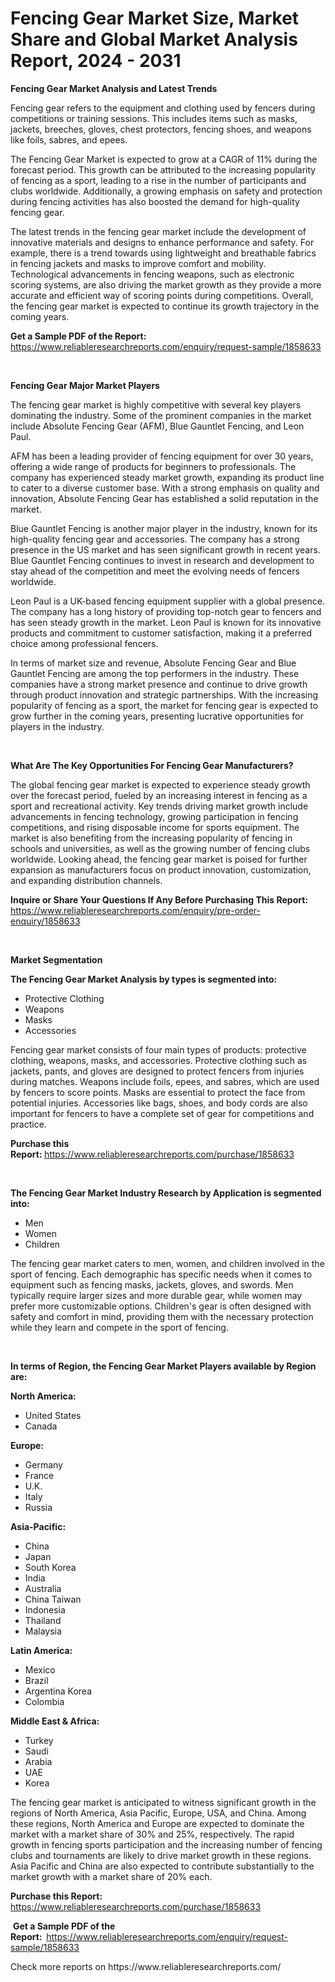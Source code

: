 <p><h1>Fencing Gear Market Size, Market Share and Global Market Analysis Report, 2024 - 2031</h1></p><p><strong>Fencing Gear Market Analysis and Latest Trends</strong></p>
<p><p>Fencing gear refers to the equipment and clothing used by fencers during competitions or training sessions. This includes items such as masks, jackets, breeches, gloves, chest protectors, fencing shoes, and weapons like foils, sabres, and epees.</p><p>The Fencing Gear Market is expected to grow at a CAGR of 11% during the forecast period. This growth can be attributed to the increasing popularity of fencing as a sport, leading to a rise in the number of participants and clubs worldwide. Additionally, a growing emphasis on safety and protection during fencing activities has also boosted the demand for high-quality fencing gear.</p><p>The latest trends in the fencing gear market include the development of innovative materials and designs to enhance performance and safety. For example, there is a trend towards using lightweight and breathable fabrics in fencing jackets and masks to improve comfort and mobility. Technological advancements in fencing weapons, such as electronic scoring systems, are also driving the market growth as they provide a more accurate and efficient way of scoring points during competitions. Overall, the fencing gear market is expected to continue its growth trajectory in the coming years.</p></p>
<p><strong>Get a Sample PDF of the Report:&nbsp;</strong> <a href="https://www.reliableresearchreports.com/enquiry/request-sample/1858633">https://www.reliableresearchreports.com/enquiry/request-sample/1858633</a></p>
<p>&nbsp;</p>
<p><strong>Fencing Gear Major Market Players</strong></p>
<p><p>The fencing gear market is highly competitive with several key players dominating the industry. Some of the prominent companies in the market include Absolute Fencing Gear (AFM), Blue Gauntlet Fencing, and Leon Paul. </p><p>AFM has been a leading provider of fencing equipment for over 30 years, offering a wide range of products for beginners to professionals. The company has experienced steady market growth, expanding its product line to cater to a diverse customer base. With a strong emphasis on quality and innovation, Absolute Fencing Gear has established a solid reputation in the market.</p><p>Blue Gauntlet Fencing is another major player in the industry, known for its high-quality fencing gear and accessories. The company has a strong presence in the US market and has seen significant growth in recent years. Blue Gauntlet Fencing continues to invest in research and development to stay ahead of the competition and meet the evolving needs of fencers worldwide.</p><p>Leon Paul is a UK-based fencing equipment supplier with a global presence. The company has a long history of providing top-notch gear to fencers and has seen steady growth in the market. Leon Paul is known for its innovative products and commitment to customer satisfaction, making it a preferred choice among professional fencers.</p><p>In terms of market size and revenue, Absolute Fencing Gear and Blue Gauntlet Fencing are among the top performers in the industry. These companies have a strong market presence and continue to drive growth through product innovation and strategic partnerships. With the increasing popularity of fencing as a sport, the market for fencing gear is expected to grow further in the coming years, presenting lucrative opportunities for players in the industry.</p></p>
<p>&nbsp;</p>
<p><strong>What Are The Key Opportunities For Fencing Gear Manufacturers?</strong></p>
<p><p>The global fencing gear market is expected to experience steady growth over the forecast period, fueled by an increasing interest in fencing as a sport and recreational activity. Key trends driving market growth include advancements in fencing technology, growing participation in fencing competitions, and rising disposable income for sports equipment. The market is also benefiting from the increasing popularity of fencing in schools and universities, as well as the growing number of fencing clubs worldwide. Looking ahead, the fencing gear market is poised for further expansion as manufacturers focus on product innovation, customization, and expanding distribution channels.</p></p>
<p><strong>Inquire or Share Your Questions If Any Before Purchasing This Report:</strong> <a href="https://www.reliableresearchreports.com/enquiry/pre-order-enquiry/1858633">https://www.reliableresearchreports.com/enquiry/pre-order-enquiry/1858633</a></p>
<p>&nbsp;</p>
<p><strong>Market Segmentation</strong></p>
<p><strong>The Fencing Gear Market Analysis by types is segmented into:</strong></p>
<p><ul><li>Protective Clothing</li><li>Weapons</li><li>Masks</li><li>Accessories</li></ul></p>
<p><p>Fencing gear market consists of four main types of products: protective clothing, weapons, masks, and accessories. Protective clothing such as jackets, pants, and gloves are designed to protect fencers from injuries during matches. Weapons include foils, epees, and sabres, which are used by fencers to score points. Masks are essential to protect the face from potential injuries. Accessories like bags, shoes, and body cords are also important for fencers to have a complete set of gear for competitions and practice.</p></p>
<p><strong>Purchase this Report:&nbsp;</strong><a href="https://www.reliableresearchreports.com/purchase/1858633">https://www.reliableresearchreports.com/purchase/1858633</a></p>
<p>&nbsp;</p>
<p><strong>The Fencing Gear Market Industry Research by Application is segmented into:</strong></p>
<p><ul><li>Men</li><li>Women</li><li>Children</li></ul></p>
<p><p>The fencing gear market caters to men, women, and children involved in the sport of fencing. Each demographic has specific needs when it comes to equipment such as fencing masks, jackets, gloves, and swords. Men typically require larger sizes and more durable gear, while women may prefer more customizable options. Children's gear is often designed with safety and comfort in mind, providing them with the necessary protection while they learn and compete in the sport of fencing.</p></p>
<p>&nbsp;</p>
<p><strong>In terms of Region, the Fencing Gear Market Players available by Region are:</strong></p>
<p>
    <p> <strong> North America: </strong>
        <ul>
            <li>United States</li>
            <li>Canada</li>
        </ul>
        </p> 
    <p> <strong> Europe: </strong>
        <ul>
            <li>Germany</li>
            <li>France</li>
            <li>U.K.</li>
            <li>Italy</li>
            <li>Russia</li>
        </ul>
        </p> 
    <p> <strong> Asia-Pacific: </strong>
        <ul>
            <li>China</li>
            <li>Japan</li>
            <li>South Korea</li>
            <li>India</li>
            <li>Australia</li>
            <li>China Taiwan</li>
            <li>Indonesia</li>
            <li>Thailand</li>
            <li>Malaysia</li>
        </ul>
        </p> 
    <p> <strong> Latin America: </strong>
        <ul>
            <li>Mexico</li>
            <li>Brazil</li>
            <li>Argentina Korea</li>
            <li>Colombia</li>
        </ul>
        </p> 
    <p> <strong> Middle East & Africa: </strong>
        <ul>
            <li>Turkey</li>
            <li>Saudi</li>
            <li>Arabia</li>
            <li>UAE</li>
            <li>Korea</li>
        </ul>
    </p>
    </p>
<p><p>The fencing gear market is anticipated to witness significant growth in the regions of North America, Asia Pacific, Europe, USA, and China. Among these regions, North America and Europe are expected to dominate the market with a market share of 30% and 25%, respectively. The rapid growth in fencing sports participation and the increasing number of fencing clubs and tournaments are likely to drive market growth in these regions. Asia Pacific and China are also expected to contribute substantially to the market growth with a market share of 20% each.</p></p>
<p><strong>Purchase this Report: </strong><a href="https://www.reliableresearchreports.com/purchase/1858633">https://www.reliableresearchreports.com/purchase/1858633</a></p>
<p>&nbsp;<strong>Get a Sample PDF of the Report:&nbsp;&nbsp;</strong><a href="https://www.reliableresearchreports.com/enquiry/request-sample/1858633">https://www.reliableresearchreports.com/enquiry/request-sample/1858633</a></p>
<p><strong></strong></p>
<p>Check more reports on https://www.reliableresearchreports.com/</p>